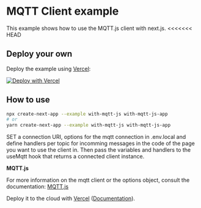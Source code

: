# MQTT Client example

This example shows how to use the MQTT.js client with next.js.
<<<<<<< HEAD

## Deploy your own

Deploy the example using [Vercel](https://vercel.com):

[![Deploy with Vercel](https://vercel.com/button)](https://vercel.com/import/project?template=https://github.com/vercel/next.js/tree/canary/examples/with-mqtt-js)

## How to use

```bash
npx create-next-app --example with-mqtt-js with-mqtt-js-app
# or
yarn create-next-app --example with-mqtt-js with-mqtt-js-app
```

SET a connection URI, options for the mqtt connection in .env.local and define handlers per topic for incomming messages in the code of the page you want to use the client in.
Then pass the variables and handlers to the useMqtt hook that returns a connected client instance.

**MQTT.js**

For more information on the mqtt client or the options object, consult the documentation: [MQTT.js](https://github.com/mqttjs/MQTT.js)

Deploy it to the cloud with [Vercel](https://vercel.com/import?filter=next.js&utm_source=github&utm_medium=readme&utm_campaign=next-example) ([Documentation](https://nextjs.org/docs/deployment)).

